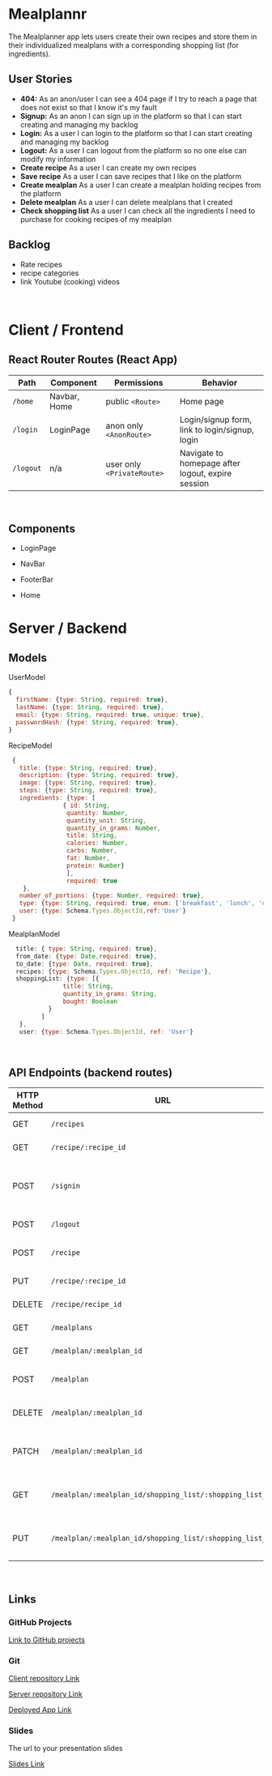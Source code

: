 # Mealplannr
The Mealplanner app lets users create their own recipes and store them in their individualized mealplans with a corresponding shopping list (for ingredients).

## User Stories

-  **404:** As an anon/user I can see a 404 page if I try to reach a page that does not exist so that I know it's my fault
-  **Signup:** As an anon I can sign up in the platform so that I can start creating and managing my backlog
-  **Login:** As a user I can login to the platform so that I can start creating and managing my backlog
-  **Logout:** As a user I can logout from the platform so no one else can modify my information
-  **Create recipe** As a user I can create my own recipes
-  **Save recipe** As a user I can save recipes that I like on the platform
-  **Create mealplan** As a user I can create a mealplan holding recipes from the platform
-  **Delete mealplan** As a user I can delete mealplans that I created
-  **Check shopping list** As a user I can check all the ingredients I need to purchase for cooking recipes of my mealplan

## Backlog

- Rate recipes
- recipe categories
- link Youtube (cooking) videos

<br>

# Client / Frontend

## React Router Routes (React App)
| Path                      | Component                      | Permissions | Behavior                                                     |
| ------------------------- | --------------------           | ----------- | ------------------------------------------------------------ |
| `/home`                   | Navbar, Home                   | public `<Route>`            | Home page                                                     |
| `/login`                  | LoginPage                      | anon only `<AnonRoute>`     | Login/signup form, link to login/signup, login                |
| `/logout`                 | n/a                            | user only `<PrivateRoute>`  | Navigate to homepage after logout, expire session             |


</br>

## Components

- LoginPage

- NavBar

- FooterBar

- Home


# Server / Backend


## Models

UserModel

```javascript
{
  firstName: {type: String, required: true},
  lastName: {type: String, required: true},
  email: {type: String, required: true, unique: true},
  passwordHash: {type: String, required: true},
}
```



RecipeModel

```javascript
 {
   title: {type: String, required: true},
   description: {type: String, required: true},
   image: {type: String, required: true},
   steps: {type: String, required: true},
   ingredients: {type: [
               { id: String,
                quantity: Number,
                quantity_unit: String,
                quantity_in_grams: Number,
                title: String,
                calories: Number,
                carbs: Number,
                fat: Number,
                protein: Number}
                ], 
                required: true
    },
   number_of_portions: {type: Number, required: true},
   type: {type: String, required: true, enum: ['breakfast', 'lunch', 'dinner', 'snack']},
   user: {type: Schema.Types.ObjectId,ref:'User'}
 }
```

MealplanModel

```javascript
  title: { type: String, required: true},
  from_date: {type: Date,required: true},
  to_date: {type: Date, required: true},
  recipes: {type: Schema.Types.ObjectId, ref: 'Recipe'},
  shoppingList: {type: [{
               title: String,
               quantity_in_grams: String,
               bought: Boolean
           }
         ]
   },
   user: {type: Schema.Types.ObjectId, ref: 'User'}
```

<br>

## API Endpoints (backend routes)

| HTTP Method | URL                         | Request Body                 | Success status | Error Status | Description                                                  |
| ----------- | --------------------------- | ---------------------------- | -------------- | ------------ | ------------------------------------------------------------ |
| GET         | `/recipes    `              | [RecipeModel]                | 200            | 500          | Returns profile page           |
| GET         | `/recipe/:recipe_id`        | RecipeModel.findById()       | 200            | 404          | Displays specific recipe |
| POST        | `/signin`                   | {firstname, password}        | 200            | 401          | Forwards user to the  whatever component they clicked on   |
| POST        | `/logout`                   | (empty)                      | 204            | 400          | Logs out the user   |
| POST        | `/recipe`                   | RecipeModel.create()        |  201            | 400          | Adds new recipe to RecipeModel |
| PUT         | `/recipe/:recipe_id`        | RecipeModel.findByIdAndUpdate() | 201         | 404          | Displays and update recipe   |
| DELETE      | `/recipe/recipe_id`         | RecipeModel.findByIdAndDelete()| 200          | 404          | Deletes specific recipe        |
| GET         | `/mealplans`                | MealplanModel.find()          | 200           | 404          | Displays mealplans     |
| GET         | `/mealplan/:mealplan_id`    | MealplanModel.findById()     | 200            | 404          | Show specific mealplan |
| POST        | `/mealplan`                 | MealplanModel.create()       | 201            | 404          | Adds new mealplan to MealplanModel |
| DELETE      | `/mealplan/:mealplan_id`    | MealplanModel.findByIdAndDelete() | 200       | 404          | deletes specific mealplan          |
| PATCH       | `/mealplan/:mealplan_id`    | MealplanModel.findByIdAndUpdate | 201         | 404          | Finds and updates specific mealplan |
| GET         | `/mealplan/:mealplan_id/shopping_list/:shopping_list_id`|                | 200     | 404             | Displays the shopping list of a specific mealplan |
| PUT         | `/mealplan/:mealplan_id/shopping_list/:shopping_list_id`|                 | 201    | 404   | Updates shopping list of a specific mealplan   |


<br>


## Links

### GitHub Projects

[Link to GitHub projects](https://github.com/ivanaKrucaj/project-3-client-mealplannr/projects/1) 

### Git

[Client repository Link](https://github.com/ivanaKrucaj/project-3-client-mealplannr)

[Server repository Link](https://github.com/ivanaKrucaj/project-3-server-mealplannr)

[Deployed App Link](#)

### Slides

The url to your presentation slides

[Slides Link](#)
